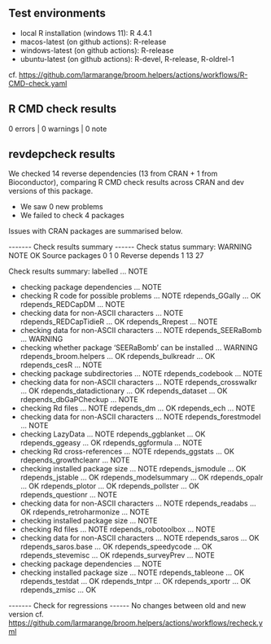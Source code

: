 ## Test environments

* local R installation (windows 11): R 4.4.1
* macos-latest (on github actions): R-release
* windows-latest (on github actions): R-release
* ubuntu-latest  (on github actions): R-devel, R-release, R-oldrel-1

cf. https://github.com/larmarange/broom.helpers/actions/workflows/R-CMD-check.yaml

## R CMD check results

0 errors | 0 warnings | 0 note

## revdepcheck results

We checked 14 reverse dependencies (13 from CRAN + 1 from Bioconductor), comparing R CMD check results across CRAN and dev versions of this package.

 * We saw 0 new problems
 * We failed to check 4 packages

Issues with CRAN packages are summarised below.

------- Check results summary ------
Check status summary:
                  WARNING NOTE OK
  Source packages       0    1  0
  Reverse depends       1   13 27

Check results summary:
labelled ... NOTE
* checking package dependencies ... NOTE
* checking R code for possible problems ... NOTE
rdepends_GGally ... OK
rdepends_REDCapDM ... NOTE
* checking data for non-ASCII characters ... NOTE
rdepends_REDCapTidieR ... OK
rdepends_Rrepest ... NOTE
* checking data for non-ASCII characters ... NOTE
rdepends_SEERaBomb ... WARNING
* checking whether package ‘SEERaBomb’ can be installed ... WARNING
rdepends_broom.helpers ... OK
rdepends_bulkreadr ... OK
rdepends_cesR ... NOTE
* checking package subdirectories ... NOTE
rdepends_codebook ... NOTE
* checking data for non-ASCII characters ... NOTE
rdepends_crosswalkr ... OK
rdepends_datadictionary ... OK
rdepends_dataset ... OK
rdepends_dbGaPCheckup ... NOTE
* checking Rd files ... NOTE
rdepends_dm ... OK
rdepends_ech ... NOTE
* checking data for non-ASCII characters ... NOTE
rdepends_forestmodel ... NOTE
* checking LazyData ... NOTE
rdepends_ggblanket ... OK
rdepends_ggeasy ... OK
rdepends_ggformula ... NOTE
* checking Rd cross-references ... NOTE
rdepends_ggstats ... OK
rdepends_growthcleanr ... NOTE
* checking installed package size ... NOTE
rdepends_jsmodule ... OK
rdepends_jstable ... OK
rdepends_modelsummary ... OK
rdepends_opalr ... OK
rdepends_plotor ... OK
rdepends_pollster ... OK
rdepends_questionr ... NOTE
* checking data for non-ASCII characters ... NOTE
rdepends_readabs ... OK
rdepends_retroharmonize ... NOTE
* checking installed package size ... NOTE
* checking Rd files ... NOTE
rdepends_robotoolbox ... NOTE
* checking data for non-ASCII characters ... NOTE
rdepends_saros ... OK
rdepends_saros.base ... OK
rdepends_speedycode ... OK
rdepends_stevemisc ... OK
rdepends_surveyPrev ... NOTE
* checking package dependencies ... NOTE
* checking installed package size ... NOTE
rdepends_tableone ... OK
rdepends_testdat ... OK
rdepends_tntpr ... OK
rdepends_xportr ... OK
rdepends_zmisc ... OK

------- Check for regressions ------
No changes between old and new version
cf. https://github.com/larmarange/broom.helpers/actions/workflows/recheck.yml

